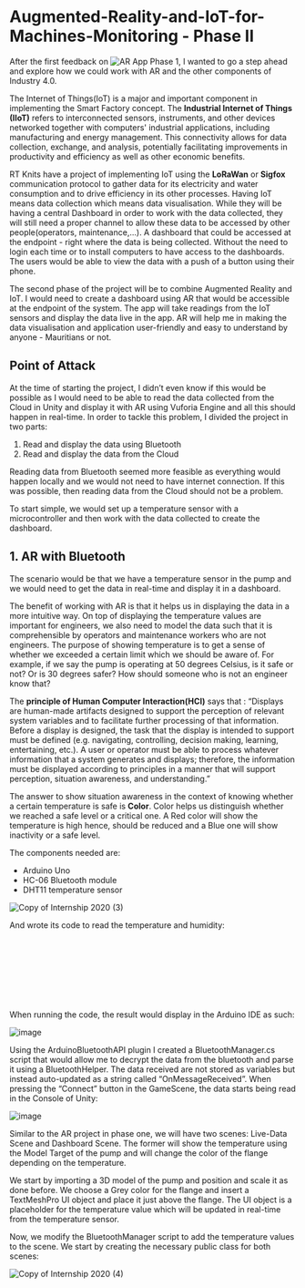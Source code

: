 # Augmented-Reality-and-IoT-for-Machines-Monitoring - Phase II

After the first feedback on ![AR App Phase 1](https://github.com/yudhisteer/Augmented-Reality-for-Preventive-Maintenance), I wanted to go a step ahead and explore how we could work with AR and the other components of Industry 4.0. 

The Internet of Things(IoT) is a major and important component in implementing the Smart Factory concept. The **Industrial Internet of Things (IIoT)** refers to interconnected sensors, instruments, and other devices networked together with computers' industrial applications, including manufacturing and energy management. This connectivity allows for data collection, exchange, and analysis, potentially facilitating improvements in productivity and efficiency as well as other economic benefits.

RT Knits have a project of implementing IoT using the **LoRaWan** or **Sigfox** communication protocol to gather data for its electricity and water consumption and to drive efficiency in its other processes. Having IoT means data collection which means data visualisation. While they will be having a central Dashboard in order to work with the data collected, they will still need a proper channel to allow these data to be accessed by other people(operators, maintenance,...). 
A dashboard that could be accessed at the endpoint - right where the data is being collected. Without the need to login each time or to install computers to have access to the dashboards. The users would be able to view the data with a push of a button using their phone.

The second phase of the project will be to combine Augmented Reality and IoT. I would need to create a dashboard using AR that would be accessible at the endpoint of the system. The app will take readings from the IoT sensors and display the data live in the app. AR will help me in making the data visualisation and application user-friendly and easy to understand by anyone - Mauritians or not.

## Point of Attack

At the time of starting the project, I didn’t even know if this would be possible as I would need to be able to read the data collected from the Cloud in Unity and display it with AR using Vuforia Engine and all this should happen in real-time. In order to tackle this problem, I divided the project in two parts: 

1. Read and display the data using Bluetooth
2. Read and display the data from the Cloud

Reading data from Bluetooth seemed more feasible as everything would happen locally and we would not need to have internet connection. If this was possible, then reading data from the Cloud should not be a problem.

To start simple, we would set up a temperature sensor with a microcontroller and then work with the data collected to create the dashboard.

## 1. AR with Bluetooth

The scenario would be that we have a temperature sensor in the pump and we would need to get the data in real-time and display it in a dashboard. 

The benefit of working with AR is that it helps us in displaying the data in a more intuitive way. On top of displaying the temperature values are important for engineers, we also need to model the data such that it is comprehensible by operators and maintenance workers who are not engineers. The purpose of showing temperature is to get a sense of whether we exceeded a certain limit which we should be aware of. For example, if we say the pump is operating at 50 degrees Celsius, is it safe or not? Or is 30 degrees safer? How should someone who is not an engineer know that? 

The **principle of Human Computer Interaction(HCI)** says that : “Displays are human-made artifacts designed to support the perception of relevant system variables and to facilitate further processing of that information. Before a display is designed, the task that the display is intended to support must be defined (e.g. navigating, controlling, decision making, learning, entertaining, etc.). A user or operator must be able to process whatever information that a system generates and displays; therefore, the information must be displayed according to principles in a manner that will support perception, situation awareness, and understanding.”

The answer to show situation awareness in the context of knowing whether a certain temperature is safe is **Color**. Color helps us distinguish whether we reached a safe level or a critical one. A Red color will show the temperature is high hence, should be reduced and a Blue one will show inactivity or a safe level.

The components needed are:

- Arduino Uno
- HC-06 Bluetooth module
- DHT11 temperature sensor

![Copy of Internship 2020 (3)](https://user-images.githubusercontent.com/59663734/134490936-6188949a-9170-4ffa-89e4-519de2b23f6a.jpg)

And wrote its code to read the temperature and humidity:

```









```

When running the code, the result would display in the Arduino IDE as such:

![image](https://user-images.githubusercontent.com/59663734/134491727-d204919e-dada-48e6-8926-504d9a869083.png)

Using the ArduinoBluetoothAPI plugin I created a BluetoothManager.cs script that would allow me to decrypt the data from the bluetooth and parse it using a BluetoothHelper. The data received are not stored as variables but instead auto-updated as a string called “OnMessageReceived”. When pressing the “Connect” button in the GameScene, the data starts being read in the Console of Unity:

![image](https://user-images.githubusercontent.com/59663734/134621984-e9a8eea9-3c79-449e-aa58-b708d797c23f.png)

Similar to the AR project in phase one, we will have two scenes: Live-Data Scene and Dashboard Scene. The former will show the temperature using the Model Target of the pump and will change the color of the flange depending on the temperature.

We start by importing a 3D model of the pump and position and scale it as done before. We choose a Grey color for the flange and insert a TextMeshPro UI object and place it just above the flange. The UI object is a placeholder for the temperature value which will be updated in real-time from the temperature sensor.

Now, we modify the BluetoothManager script to add the temperature values to the scene. 
We start by creating the necessary public class for both scenes:






![Copy of Internship 2020 (4)](https://user-images.githubusercontent.com/59663734/134491196-b56106c4-11a5-48ee-bf03-a7c060393abe.jpg)

